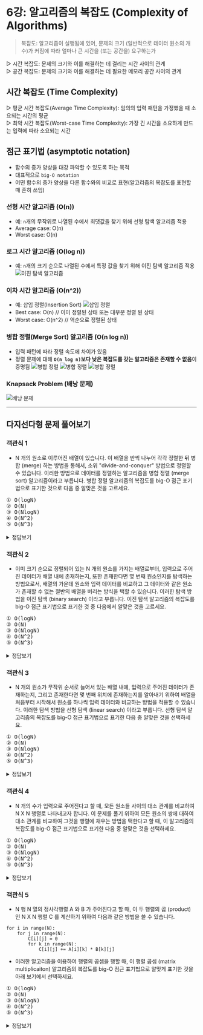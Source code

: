 # 6강: 알고리즘의 복잡도 (Complexity of Algorithms)

> 복잡도: 알고리즘이 실행됨에 있어, 문제의 크기 (일반적으로 데이터 원소의 개수)가 커짐에 따라 얼마나 큰 시간을 (또는 공간을) 요구하는가

▷ 시간 복잡도: 문제의 크기와 이를 해결하는 데 걸리는 시간 사이의 관계<br>
▷ 공간 복잡도: 문제의 크기와 이를 해결하는 데 필요한 메모리 공간 사이의 관계

## 시간 복잡도 (Time Complexity)

▷ 평균 시간 복잡도(Average Time Complexity): 임의의 입력 패턴을 가정했을 때 소요되는 시간의 평균<br>
▷ 최악 시간 복잡도(Worst-case Time Complexity): 가장 긴 시간을 소요하게 만드는 입력에 따라 소요되는 시간


## 점근 표기법 (asymptotic notation)
- 함수의 증가 양상을 대강 파악할 수 있도록 하는 목적
- 대표적으로 `big-O notation`
- 어떤 함수의 증가 양상을 다른 함수와의 비교로 표현(알고리즘의 복잡도를 표현할 때 흔히 쓰임)

### 선형 시간 알고리즘 (O(n))
* 예: `n`개의 무작위로 나열된 수에서 최댓값을 찾기 위해 선형 탐색 알고리즘 적용
* Average case: O(n)
* Worst case: O(n)

### 로그 시간 알고리즘 (O(log n))
* 예: `n`개의 크기 순으로 나열된 수에서 특정 값을 찾기 위해 이진 탐색 알고리즘 적용
![이진 탐색 알고리즘](./img/Lect06/6-1.png)

### 이차 시간 알고리즘 (O(n^2))
* 예: 삽입 정렬(Insertion Sort)
![삽입 정렬](./img/Lect06/6-2.png)
* Best case: O(n) // 이미 정렬된 상태 또는 대부분 정렬 된 상태
* Worst case: O(n^2) // 역순으로 정렬된 상태


### 병합 정렬(Merge Sort) 알고리즘 (O(n log n))
- 입력 패턴에 따라 정렬 속도에 차이가 있음
- 정렬 문제에 대해 **`O(n log n)`보다 낮은 복잡도를 갖는 알고리즘은 존재할 수 없음**이 증명됨
![병합 정렬](./img/Lect06/6-3.png)
![병합 정렬](./img/Lect06/6-4.png)
![병합 정렬](./img/Lect06/6-5.png)

### Knapsack Problem (배낭 문제)
![배낭 문제](./img/Lect06/6-6.png)
___

## 다지선다형 문제 풀어보기
### 객관식 1
- N 개의 원소로 이루어진 배열이 있습니다. 이 배열을 반씩 나누어 각각 정렬한 뒤 병합 (merge) 하는 방법을 통해서, 소위 "divide-and-conquer" 방법으로 정렬할 수 있습니다. 이러한 방법으로 데이터를 정렬하는 알고리즘을 병합 정렬 (merge sort) 알고리즘이라고 부릅니다. 병합 정렬 알고리즘의 복잡도를 big-O 점근 표기법으로 표기한 것으로 다음 중 알맞은 것을 고르세요.
<pre>
① O(logN)
② O(N)
③ O(NlogN)
④ O(N^2)
⑤ O(N^3)

<details><summary>정답보기</summary><div markdown="1">③ O(NlogN)</div></details></pre>

### 객관식 2
- 이미 크기 순으로 정렬되어 있는 N 개의 원소를 가지는 배열로부터, 입력으로 주어진 데이터가 배열 내에 존재하는지, 또한 존재한다면 몇 번째 원소인지를 탐색하는 방법으로서, 배열의 가운데 원소와 입력 데이터를 비교하고 그 데이터와 같은 원소가 존재할 수 없는 절반의 배열을 버리는 방식을 택할 수 있습니다. 이러한 탐색 방법을 이진 탐색 (binary search) 이라고 부릅니다. 이진 탐색 알고리즘의 복잡도를 big-O 점근 표기법으로 표기한 것 중 다음에서 알맞은 것을 고르세요.
<pre>
① O(logN)
② O(N)
③ O(NlogN)
④ O(N^2)
⑤ O(N^3)

<details><summary>정답보기</summary><div markdown="1">① O(logN)</div></details></pre>

### 객관식 3
- N 개의 원소가 무작위 순서로 늘어서 있는 배열 내에, 입력으로 주어진 데이터가 존재하는지, 그리고 존재한다면 몇 번째 위치에 존재하는지를 알아내기 위하여 배열을 처음부터 시작해서 원소를 하나씩 입력 데이터와 비교하는 방법을 적용할 수 있습니다. 이러한 탐색 방법을 선형 탐색 (linear search) 이라고 부릅니다. 선형 탐색 알고리즘의 복잡도를 big-O 점근 표기법으로 표기한 다음 중 알맞은 것을 선택하세요.
<pre>
① O(logN)
② O(N)
③ O(NlogN)
④ O(N^2)
⑤ O(N^3)

<details><summary>정답보기</summary><div markdown="1">② O(N)</div></details></pre>


### 객관식 4
- N 개의 수가 입력으로 주어진다고 할 때, 모든 원소들 사이의 대소 관계를 비교하여 N X N 행렬로 나타내고자 합니다. 이 문제를 풀기 위하여 모든 원소의 쌍에 대하여 대소 관계를 비교하여 그것을 행렬에 채우는 방법을 택한다고 할 때, 이 알고리즘의 복잡도를 big-O 점근 표기법으로 표기한 다음 중 알맞은 것을 선택하세요.
<pre>
① O(logN)
② O(N)
③ O(NlogN)
④ O(N^2)
⑤ O(N^3)

<details><summary>정답보기</summary><div markdown="1">④ O(N^2)</div></details></pre>


### 객관식 5
- N 행 N 열의 정사각행렬 A 와 B 가 주어진다고 할 때, 이 두 행렬의 곱 (product) 인 N X N 행렬 C 를 계산하기 위하여 다음과 같은 방법을 쓸 수 있습니다.
```
for i in range(N):
    for j in range(N):
        C[i][j] = 0
        for k in range(N):
            C[i][j] += A[i][k] * B[k][j]
```
- 이러한 알고리즘을 이용하여 행렬의 곱셈을 행할 때, 이 행렬 곱셈 (matrix multiplicaiton) 알고리즘의 복잡도를 big-O 점근 표기법으로 알맞게 표기한 것을 아래 보기에서 선택하세요.
<pre>
① O(logN)
② O(N)
③ O(NlogN)
④ O(N^2)
⑤ O(N^3)

<details><summary>정답보기</summary><div markdown="1">⑤ O(N^3)</div></details></pre>
